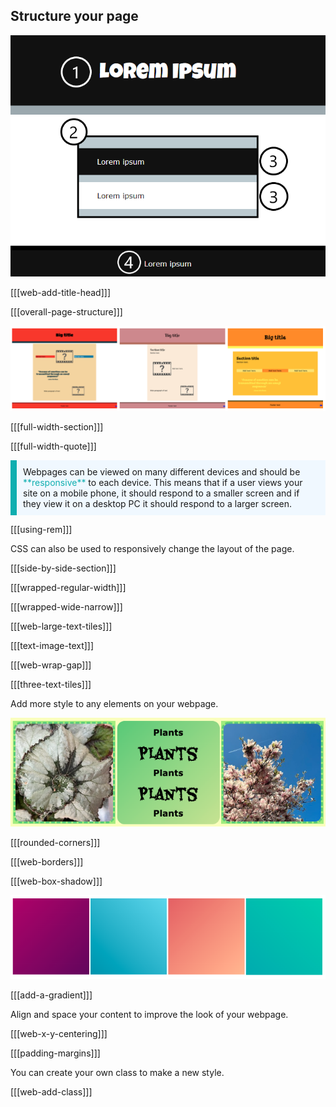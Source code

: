 ## Structure your page

![A labelled image of a webpage. A '1' is placed over the header area at the top. A '2' is placed to show the main content of the page. A '3' is placed to show a section of content. A '4' is placed to show the footer at the bottom of the page.](images/structure-diagram.png)

[[[web-add-title-head]]]

[[[overall-page-structure]]]

![A strip of three images showing different sets of three sections and different colour palettes.](images/example-layouts.png)

[[[full-width-section]]]

[[[full-width-quote]]]

<p style="border-left: solid; border-width:10px; border-color: #0faeb0; background-color: aliceblue; padding: 10px;">
Webpages can be viewed on many different devices and should be <span style="color: #0faeb0">**responsive**</span> to each device. This means that if a user views your site on a mobile phone, it should respond to a smaller screen and if they view it on a desktop PC it should respond to a larger screen. 
</p>

[[[using-rem]]]

CSS can also be used to responsively change the layout of the page. 

[[[side-by-side-section]]]

[[[wrapped-regular-width]]]

[[[wrapped-wide-narrow]]]

[[[web-large-text-tiles]]]

[[[text-image-text]]]

[[[web-wrap-gap]]]

[[[three-text-tiles]]]

Add more style to any elements on your webpage.

![A strip of examples with gradients, dashed borders, and rounded corners.](images/borders-corners.png)

[[[rounded-corners]]]

[[[web-borders]]]

[[[web-box-shadow]]]

![A strip of gradients using different colour palettes.](images/gradients.png)

[[[add-a-gradient]]]

Align and space your content to improve the look of your webpage.

[[[web-x-y-centering]]]

[[[padding-margins]]]

You can create your own class to make a new style.

[[[web-add-class]]]

